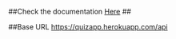 ##Check the documentation [Here](https://app.swaggerhub.com/apis/mayomi/quizapp/1.0.0#/) ##

##Base URL https://quizapp.herokuapp.com/api
